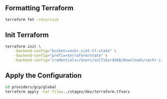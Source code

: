## Formatting Terraform
```bash
terraform fmt -recursive
```

## Init Terraform
```bash
terraform init \
    -backend-config="bucket=vechr-iiot-tf-state" \
    -backend-config="prefix=terraform/state" \
    -backend-config="credentials=/Users/zulfikar4568/Downloads/vechr-iiot-dev-key.json"
```

## Apply the Configuration
```bash
cd providers/gcp/global
terraform apply -var-file=../stages/dev/terraform.tfvars
```